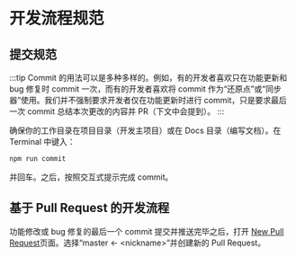 # 开发流程规范

## 提交规范

:::tip
Commit 的用法可以是多种多样的。例如，有的开发者喜欢只在功能更新和 bug 修复时 commit 一次，而有的开发者喜欢将 commit 作为“还原点”或“同步器”使用。我们并不强制要求开发者仅在功能更新时进行 commit，只是要求最后一次 commit 总结本次更改的内容并 PR（下文中会提到）。
:::

确保你的工作目录在项目目录（开发主项目）或在 Docs 目录（编写文档）。在 Terminal 中键入：

```sh
npm run commit
```

并回车。之后，按照交互式提示完成 commit。

## 基于 Pull Request 的开发流程

功能修改或 bug 修复的最后一个 commit 提交并推送完毕之后，打开 [New Pull Request](https://github.com/FubukiNoCornField/CornField/compare)页面。选择“master <- &lt;nickname&gt;”并创建新的 Pull Request。
